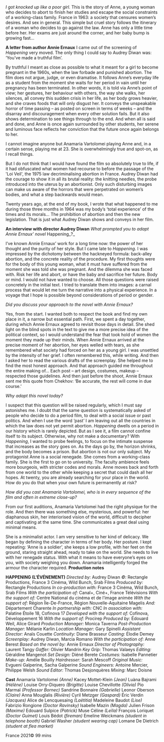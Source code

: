 
_I got knocked up like a poor girl._ This is the story of Anne, a young woman who decides to abort to finish her studies and escape the social constraints of a working-class family. France in 1963: a society that censures women’s desires. And sex in general. This simple but cruel story follows the itinerary of a woman who decides to go against the law. Anne has only a little time before her. Her exams are just around the corner, and her baby bump is growing fast…<br>

**A letter from author Annie Ernaux**
I came out of the screening of _Happening_ very moved. The only thing I could say to Audrey Diwan was: ‘You’ve made a truthful film’.

By truthful I meant as close as possible to what it meant for a girl to become pregnant in the 1960s, when the law forbade and punished abortion. The film does not argue, judge, or even dramatise. It follows Anne’s everyday life as a student from the moment she waits for her period in vain until her pregnancy has been terminated. In other words, it is told via Anne’s point of view; her gestures, her behaviour with others, the way she walks, her silences, all convey this sudden crisis in her life, as her body grows heavier, and she craves foods that will only disgust her. It conveys the unspeakable horror of time passing – as posted on screen in terms of weeks – and the disarray and discouragement when every other solution fails. But it also shows determination to see things through to the end. And when all is said and done, and Anne is once again surrounded by other students, her serene and luminous face reflects her conviction that the future once again belongs to her.

I cannot imagine anyone but Anamaria Vartolomei playing Anne and, in a certain sense, playing me at 23. She is overwhelmingly true and spot-on, as I recall things.

But I do not think that I would have found the film so absolutely true to life, if it had obfuscated what women had recourse to before the passage of the 'Loi Veil', the 1975 law decriminalising abortion in France. Audrey Diwan had the courage to show it in all its brutal reality: the knitting needles, the probe introduced into the uterus by an abortionist. Only such disturbing images can make us aware of the horrors that were perpetrated on women’s bodies, and what a step backwards would mean.

Twenty years ago, at the end of my book, I wrote that what happened to me during those three months in 1964 was my body’s ‘total experience’ of the times and its morals… The prohibition of abortion and then the new legislation. That is just what Audrey Diwan shows and conveys in her film.

**An interview with director Audrey Diwan**
_What prompted you to adapt Annie Ernaux’ novel_ Happening_?_

I’ve known Annie Ernaux’ work for a long time now: the power of her thought and the purity of her style. But I came late to _Happening_. I was impressed by the dichotomy between the hackneyed formula: back-alley abortion, and the concrete reality of the procedure. My first thoughts were for the body of this young woman, what it must have suffered from the moment she was told she was pregnant. And the dilemma she was faced with. Risk her life and abort, or have the baby and sacrifice her future. Body or mind. I would not have wanted to choose. All those questions were raised concretely in the initial text. I tried to translate them into images: a carnal process that would let me turn the narrative into a physical experience. In a voyage that I hope is possible beyond considerations of period or gender.

_Did you discuss your approach to the novel with Annie Ernaux?_

Yes, from the start. I wanted both to respect the book and find my own place in it, a narrow but essential path. First, we spent a day together, during which Annie Ernaux agreed to revisit those days in detail. She shed light on the blind spots in the text to give me a more precise idea of the political context, so I would understand the fear that took hold of women the moment they made up their minds. When Annie Ernaux arrived at the precise moment of her abortion, her eyes welled with tears, as she remembered what society had forced on her as a young girl. I was unsettled by the intensity of her grief. I often remembered this, while writing. And then I asked her to read the various drafts of the screenplay. She helped me to find the most honest approach. And that approach guided me throughout the entire making of... Each post – art design, costumes, makeup – respected those guidelines. And then just before the shoot, Annie Ernaux sent me this quote from Chekhov: ‘Be accurate, the rest will come in due course.’

_Why adapt this novel today?_

I suspect that this question will be raised regularly, which I must say astonishes me. I doubt that the same question is systematically asked of people who decide to do a period film, to deal with a social issue or past politics. And when I use the word ‘past’ I am leaving out all the countries in which the law does not yet permit abortion. _Happening_ dwells on a period in our history which is rarely depicted. But as I see it, a film cannot confine itself to its subject. Otherwise, why not make a documentary? With _Happening_, I wanted to probe feelings, to focus on the intimate suspense that increases as the story goes on. As the days go by, the horizon shrinks, and the body becomes a prison. But abortion is not our only subject. My protagonist Anne is a social renegade. She comes from a working-class family. She is the first to go on to university. The faculty ambience feels more bourgeois, with stricter codes and morals. Anne moves back and forth from one world to the other while keeping a secret that could dash all her hopes. At twenty, you are already searching for your place in the world. How do you do that when your own future is permanently at risk?

_How did you cast Anamaria Vartolomei, who is in every sequence of the film and often in extreme close-up?_

From our first auditions, Anamaria Vartolomei had the right physique for the role. And then there was something else, mysterious, and powerful: her diaphanous skin, her interiorised vision of the world, difficult to decipher and captivating at the same time. She communicates a great deal using minimal means.

She is a minimalist actor. I am very sensitive to her kind of delicacy. We began by defining the character in terms of her body. Her posture. I kept repeating: ‘Anne is a soldier’, she keeps a low profile, with her feet on the ground, staring straight ahead, ready to take on the world. She needs to live with her renegade status. With what it means to have everyone’s eyes on you, with society weighing you down. Anamaria intelligently forged the armour the character required.
**Production notes**

  
**HAPPENING (L’ÉVÉNEMENT)**
_Directed by:_ Audrey Diwan
_©:_ Rectangle Productions, France 3 Cinéma, Wild Bunch, Srab Films
_Produced by:_ Rectangle Productions
_In co-production with:_ France 3 Cinéma, Wild Bunch, Srab Films
_With the participation of:_ Canal+, Ciné+, France Télévisions
_With the support of:_ Centre National du cinéma et de l’image animée
_With the support of:_ Région Île-De-France, Région Nouvelle-Aquitaine Magelis
_And:_ Département Charente
_In partnership with:_ CNC
_In association with:_ Palatine Étoile 18, Cofinova 17
_Developed with the support of:_ Cofinova, Développement 16
_With the support of:_ Procirep
_Produced by:_ Édouard Weil, Alice Girard
_Production Manager:_ Monica Taverna
_Post-Production Manager:_ Mélanie Karlin
_Location Manager:_ Gary Spinelli
_Assistant Director:_ Anaïs Couette
_Continuity:_ Diane Brasseur
_Casting:_ Élodie Demey
_Screenplay:_ Audrey Diwan, Marcia Romano
_With the participation of:_ Anne Berest
_Based on the novel by:_ Annie Ernaux
_Director of Photography:_ Laurent Tangy
_Gaffer:_ Olivier Mandrin
_Key Grip:_ Thomas Valaeys
_Editing:_ Géraldine Mangenot
_Set Design:_ Diéné Berete
_Costumes:_ Isabelle Pannetier
_Make-up:_ Amélie Bouilly
_Hairdresser:_ Sarah Mescoff
_Original Music:_ Evgueni Galperine, Sacha Galperine
_Sound Engineers:_ Antoine Mercier, Philippe Welsh
_Sound Editor:_ Thomas Desjonquères
_Mixing:_ Marc Doisne

**Cast**
Anamaria Vartolomei _(Anne)_
Kacey Mottet-Klein _(Jean)_
Luàna Bajrami _(Hélène)_
Louise Orry-Diquero _(Brigitte)_
Louise Chevillotte _(Olivia)_
Pio Marmaï _(Professor Bornec)_
Sandrine Bonnaire _(Gabrielle)_
Leonor Oberson _(Claire)_
Anna Mouglalis _(Rivière)_
Cyril Metzger _(Gaspard)_
Éric Verdin _(Jacques)_
Alice de Lencquesaing _(Laëtitia)_
Madeleine Baudot _(Lise)_
Fabrizio Rongione _(Doctor Ravinsky)_
Isabelle Mazin _(Magda)_
Julien Frison _(Maxime)_
Edouard Sulpice _(Patrick)_
Muse Céline _(Leïla)_
François Loriquet _(Doctor Guimet)_
Louis Bédot _(fireman)_
Emeline Weickmans _(student in telephone booth)_
Gabriel Washer _(student wearing cap)_
Lomane De Dietrich _(student at flea market)_

France 2021©
99 mins
<!--stackedit_data:
eyJoaXN0b3J5IjpbMTA4OTI0MDc0MV19
-->